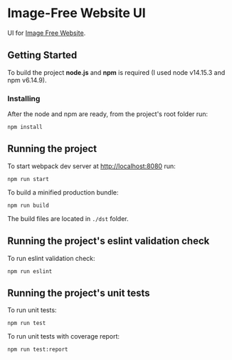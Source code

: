 # Image-Free Website UI
UI for [Image Free Website](https://github.com/andrii-prashcharuk/image-free-website).

## Getting Started

To build the project **node.js** and **npm** is required (I used node v14.15.3 and npm v6.14.9).
### Installing

After the node and npm are ready, from the project's root folder run:

```
npm install
```

## Running the project

To start webpack dev server at [http://localhost:8080](http://localhost:8080) run:

```
npm run start
```

To build a minified production bundle:

```
npm run build
```

The build files are located in ```./dst``` folder.

## Running the project's eslint validation check

To run eslint validation check:

```
npm run eslint
```

## Running the project's unit tests

To run unit tests:

```
npm run test
```

To run unit tests with coverage report:

```
npm run test:report
```
